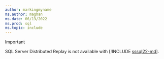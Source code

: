 ```yaml
---
author: markingmyname
ms.author: maghan
ms.date: 06/13/2022
ms.prod: sql
ms.topic: include
---
```


> [!IMPORTANT]
> SQL Server Distributed Replay is not available with [!INCLUDE [sssql22-md](sssql22-md.md)].
